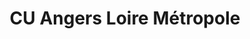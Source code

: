 ---
imageUrl: https://cyclopolis.lavilleavelo.org/cartes-minutes/Angers_Muscu.png
title: CU Angers Loire Métropole
description: 🚲 Vélo musculaire
link: https://cartes-minutes.lavilleavelo.org/cartovelo/carteminuteCUAngersLoireMetropoleVeloMuscu.html
index: 11
---